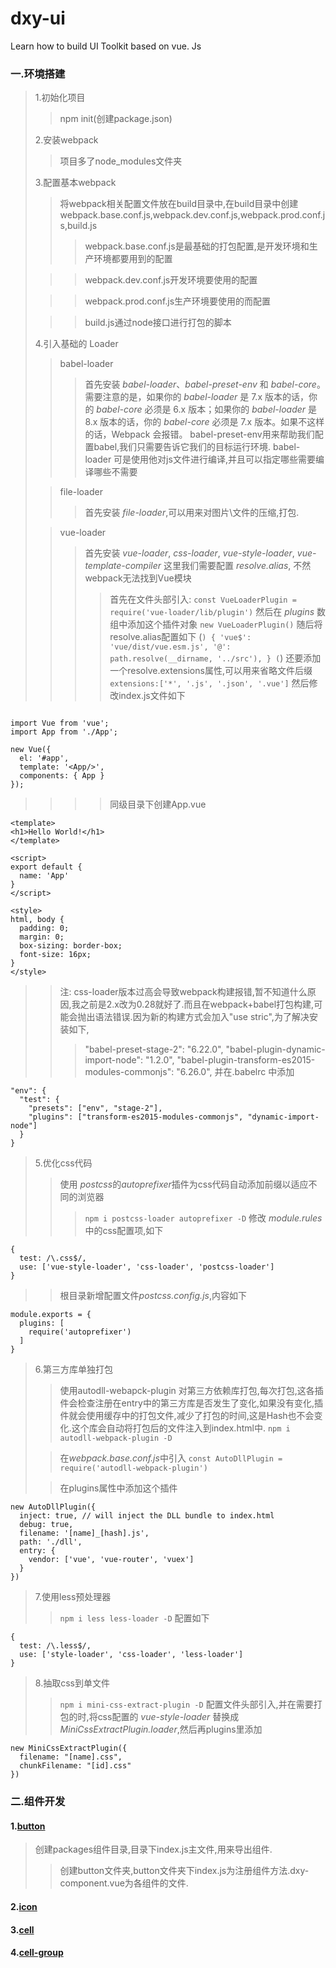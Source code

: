 # dxy-ui
Learn how to build UI Toolkit based on vue. Js


### 一.环境搭建
> 1.初始化项目
>> npm init(创建package.json)
> 
> 2.安装webpack
>> 项目多了node_modules文件夹
>
> 3.配置基本webpack
>> 将webpack相关配置文件放在build目录中,在build目录中创建webpack.base.conf.js,webpack.dev.conf.js,webpack.prod.conf.js,build.js
>>>webpack.base.conf.js是最基础的打包配置,是开发环境和生产环境都要用到的配置
> 
>>>webpack.dev.conf.js开发环境要使用的配置
> 
>>>webpack.prod.conf.js生产环境要使用的而配置
> 
>>>build.js通过node接口进行打包的脚本
>
> 4.引入基础的 Loader
>> babel-loader
>>>首先安装 *babel-loader*、*babel-preset-env* 和 *babel-core*。需要注意的是，如果你的 *babel-loader* 是 7.x 版本的话，你的 *babel-core* 必须是 6.x 版本；如果你的 *babel-loader* 是 8.x 版本的话，你的 *babel-core* 必须是 7.x 版本。如果不这样的话，Webpack 会报错。
>>> babel-preset-env用来帮助我们配置babel,我们只需要告诉它我们的目标运行环境.
>>> babel-loader 可是使用他对js文件进行编译,并且可以指定哪些需要编译哪些不需要
>
>> file-loader
>>> 首先安装 *file-loader*,可以用来对图片\文件的压缩,打包.
>
>> vue-loader
>>> 首先安装 *vue-loader*, *css-loader*, *vue-style-loader*, *vue-template-compiler*
>>> 这里我们需要配置 *resolve.alias*, 不然webpack无法找到Vue模块
>>>> 首先在文件头部引入: 
>>>> `const VueLoaderPlugin = require('vue-loader/lib/plugin')`
>>>> 然后在 *plugins* 数组中添加这个插件对象
>>>> `new VueLoaderPlugin()`
>>>> 随后将resolve.alias配置如下
>>>> (```)
        {
          'vue$': 'vue/dist/vue.esm.js',
          '@': path.resolve(__dirname, '../src'),
        }
      (```)
>>>> 还要添加一个resolve.extensions属性,可以用来省略文件后缀
>>>> `extensions:['*', '.js', '.json', '.vue']`
>>>> 然后修改index.js文件如下
```

import Vue from 'vue';
import App from './App';

new Vue({
  el: '#app',
  template: '<App/>',
  components: { App }
});

```
>>>> 同级目录下创建App.vue
```
<template>
<h1>Hello World!</h1>
</template>

<script>
export default {
  name: 'App'
}
</script>

<style>
html, body {
  padding: 0;
  margin: 0;
  box-sizing: border-box;
  font-size: 16px;
}
</style>
```
>> 注: css-loader版本过高会导致webpack构建报错,暂不知道什么原因,我之前是2.x改为0.28就好了.而且在webpack+babel打包构建,可能会抛出语法错误.因为新的构建方式会加入"use stric",为了解决安装如下,
>>>    "babel-preset-stage-2": "6.22.0",
>>>    "babel-plugin-dynamic-import-node": "1.2.0",
>>>    "babel-plugin-transform-es2015-modules-commonjs": "6.26.0",
>> 并在.babelrc 中添加
```
"env": {
  "test": {
    "presets": ["env", "stage-2"],
    "plugins": ["transform-es2015-modules-commonjs", "dynamic-import-node"]
  }
}
```
>
> 5.优化css代码
>> 使用 *postcss*的*autoprefixer*插件为css代码自动添加前缀以适应不同的浏览器
>>> `npm i postcss-loader autoprefixer -D`
>> 修改 *module.rules* 中的css配置项,如下
```
{
  test: /\.css$/,
  use: ['vue-style-loader', 'css-loader', 'postcss-loader']
}
```
>> 根目录新增配置文件*postcss.config.js*,内容如下
```
module.exports = {
  plugins: [
    require('autoprefixer')
  ]
}
```
>
> 6.第三方库单独打包
>> 使用autodll-webapck-plugin 对第三方依赖库打包,每次打包,这各插件会检查注册在entry中的第三方库是否发生了变化,如果没有变化,插件就会使用缓存中的打包文件,减少了打包的时间,这是Hash也不会变化.这个库会自动将打包后的文件注入到index.html中.
>> `npm i autodll-webpack-plugin -D`
> 
>> 在*webpack.base.conf.js*中引入 `const AutoDllPlugin = require('autodll-webpack-plugin')`
> 
>> 在plugins属性中添加这个插件
```
new AutoDllPlugin({
  inject: true, // will inject the DLL bundle to index.html
  debug: true,
  filename: '[name]_[hash].js',
  path: './dll',
  entry: {
    vendor: ['vue', 'vue-router', 'vuex']
  }
})
```
> 
> 7.使用less预处理器
>> `npm i less less-loader -D`
>> 配置如下
```
{
  test: /\.less$/,
  use: ['style-loader', 'css-loader', 'less-loader']
}
```
> 
> 8.抽取css到单文件
>> `npm i mini-css-extract-plugin -D`
>> 配置文件头部引入,并在需要打包的时,将css配置的 *vue-style-loader* 替换成 *MiniCssExtractPlugin.loader*,然后再plugins里添加
>> 
```
new MiniCssExtractPlugin({
  filename: "[name].css",
  chunkFilename: "[id].css"
})
```

### 二.组件开发

#### 1.[button](https://github.com/fenglinismydream/dxy-ui/tree/master/packages/button)
> 创建packages组件目录,目录下index.js主文件,用来导出组件.
>> 创建button文件夹,button文件夹下index.js为注册组件方法.dxy-component.vue为各组件的文件.
> 
#### 2.[icon](https://github.com/fenglinismydream/dxy-ui/tree/master/packages/icon)
>
#### 3.[cell](https://github.com/fenglinismydream/dxy-ui/tree/master/packages/cell)
> 
#### 4.[cell-group](https://github.com/fenglinismydream/dxy-ui/tree/master/packages/cell-group)






